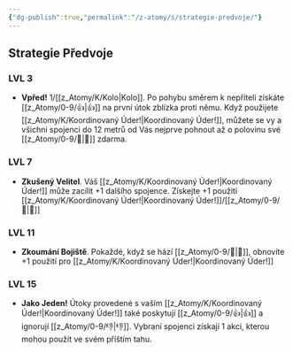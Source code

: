 ```yaml
---
{"dg-publish":true,"permalink":"/z-atomy/s/strategie-predvoje/"}
---
```


## Strategie Předvoje
### LVL 3
- **Vpřed!** 1/[[z_Atomy/K/Kolo\|Kolo]]. Po pohybu směrem k nepříteli získáte [[z_Atomy/0-9/👍\|👍]] na první útok zblízka proti němu. Když použijete [[z_Atomy/K/Koordinovaný Úder!\|Koordinovaný Úder!]], můžete se vy a všichni spojenci do 12 metrů od Vás nejprve pohnout až o polovinu své [[z_Atomy/0-9/🏃\|🏃]] zdarma.

### LVL 7
- **Zkušený Velitel**. Váš [[z_Atomy/K/Koordinovaný Úder!\|Koordinovaný Úder!]] může zacílit +1 dalšího spojence. Získejte +1 použití [[z_Atomy/K/Koordinovaný Úder!\|Koordinovaný Úder!]]/[[z_Atomy/0-9/🔋\|🔋]]

### LVL 11
- **Zkoumání Bojiště**. Pokaždé, když se hází [[z_Atomy/0-9/🚩\|🚩]], obnovíte +1 použití pro [[z_Atomy/K/Koordinovaný Úder!\|Koordinovaný Úder!]]

### LVL 15
- **Jako Jeden!** Útoky provedené s vaším [[z_Atomy/K/Koordinovaný Úder!\|Koordinovaný Úder!]] také poskytují [[z_Atomy/0-9/👍\|👍]] a ignorují [[z_Atomy/0-9/👎\|👎]]. Vybraní spojenci získají 1 akci, kterou mohou použít ve svém příštím tahu.